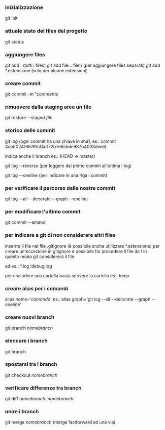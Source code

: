 ### inizializzazione
git init

### attuale stato dei files del progetto
git status

### aggiungere files
git add . (tutti i files)
git add file... filen (per aggiungere files separati)
git add *.estensione (solo per alcune estensioni)

### creare commit
git commit -m "*commento*

### rimuovere dalla staging area un file
git restore --staged *file*

### storico delle commit
git log
(ogni commit ha una chiave in sha1, es.: commit 4cb5024169791af4df72b7e655de937b4033deee)

indica anche il branch es.: (HEAD -> master)

git log --reverse (per leggere dal primo commit all'ultima i log)

git log --oneline (per indicare in una riga i commit)

### per verificare il percorso delle nostre commit
git log --all --decorate --graph --oneline


### per modificare l'ultimo commit
git commit --amend

### per indicare a git di non considerare altri files
inserire il file nel file .gitignore
(è possibile anche utilizzare *.estensione)
per creare un'eccezione in gitignore è possibile far procedere il file da !
in questo modo git considererà il file

ad es.: 
*.log
!debug.log

per escludere una cartella basta scrivere la cartella
es.: temp

### creare alias per i comandi
alias *nome*='*comando*'
es.: alias graph='git log --all --decorate --graph --oneline'

### creare nuovi branch
git branch *nomebranch*

### elencare i branch
git branch

### spostarsi tra i branch
git checkout *nomebranch*

### verificare differenze tra branch
git diff *nomebranch*..*nomebranch*

### unire i branch
git merge *nomebranch* (merge fastforward ad una via)